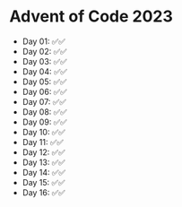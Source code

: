 # Advent of Code 2023

- Day 01: ✅✅
- Day 02: ✅✅
- Day 03: ✅✅
- Day 04: ✅✅
- Day 05: ✅✅
- Day 06: ✅✅
- Day 07: ✅✅
- Day 08: ✅✅
- Day 09: ✅✅
- Day 10: ✅✅
- Day 11: ✅✅
- Day 12: ✅✅
- Day 13: ✅✅
- Day 14: ✅✅
- Day 15: ✅✅
- Day 16: ✅✅
